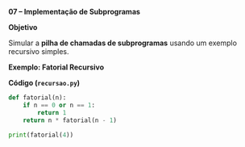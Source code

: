 **07 – Implementação de Subprogramas**

**Objetivo**

Simular a **pilha de chamadas de subprogramas** usando um exemplo recursivo simples.


**Exemplo: Fatorial Recursivo**

**Código (`recursao.py`)**

```python
def fatorial(n):
    if n == 0 or n == 1:
        return 1
    return n * fatorial(n - 1)

print(fatorial(4))
